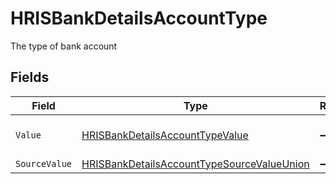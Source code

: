 # HRISBankDetailsAccountType

The type of bank account


## Fields

| Field                                                                                                               | Type                                                                                                                | Required                                                                                                            | Description                                                                                                         | Example                                                                                                             |
| ------------------------------------------------------------------------------------------------------------------- | ------------------------------------------------------------------------------------------------------------------- | ------------------------------------------------------------------------------------------------------------------- | ------------------------------------------------------------------------------------------------------------------- | ------------------------------------------------------------------------------------------------------------------- |
| `Value`                                                                                                             | [HRISBankDetailsAccountTypeValue](../../Models/Components/HRISBankDetailsAccountTypeValue.md)                       | :heavy_minus_sign:                                                                                                  | The type of bank account                                                                                            | checking                                                                                                            |
| `SourceValue`                                                                                                       | [HRISBankDetailsAccountTypeSourceValueUnion](../../Models/Components/HRISBankDetailsAccountTypeSourceValueUnion.md) | :heavy_minus_sign:                                                                                                  | N/A                                                                                                                 | checking                                                                                                            |